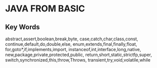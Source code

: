 # JAVA FROM BASIC

## Key Words

abstract,assert,boolean,break,byte,
case,catch,char,class,const,
continue,default,do,double,else,
enum,extends,final,finally,float,
for,goto*,if,implements,import,
instanceof,int,interface,long,native,
new,package,private,protected,public,
return,short,static,strictfp,super,
switch,synchronized,this,throw,Throws,
transient,try,void,volatile,while

